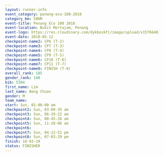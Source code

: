 ```yaml
--- 
layout: runner-info 
event_category: penang-eco-100-2018 
category_km: 50KM 
event-title: Penang Eco 100 2018 
event-location: Bukit Mertajam, Penang 
event-logo: https://res.cloudinary.com/dykbosktl/image/upload/v1576648106/Logo/Logo_lovxhg.jpg 
event-date: 2018-05-12 
checkpoint-name2: CP6 (T-2) 
checkpoint-name3: CP7 (T-3) 
checkpoint-name4: CP8 (T-4) 
checkpoint-name5: CP9 (T-5) 
checkpoint-name6: CP10 (T-6) 
checkpoint-name7: CP11 (T-7) 
checkpoint-name8: FINISH (T-8) 
overall_rank: 185
gender_rank: 140
bib: 5304
first_name: Lim
last_name: Beng Chuan
gender: M
team_name: 
start: Sun, 01-00-00 am
checkpoint2: Sun, 03-09-35 am
checkpoint3: Sun, 06-29-22 am
checkpoint4: Sun, 08-45-26 am
checkpoint5: Sun, 11-28-06 am
checkpoint6: 
checkpoint7: Sun, 04-12-51 pm
checkpoint8: Sun, 07-03-29 pm
finish: 18-03-29
status: FINISHER
--- 
```

